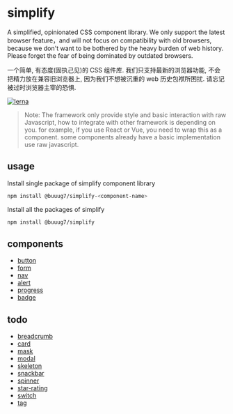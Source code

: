# simplify

A simplified, opinionated CSS component library. We only support the latest browser feature，and will not focus on compatibility with old browsers, because we don't want to be bothered by the heavy burden of web history. Please forget the fear of being dominated by outdated browsers.

一个简单, 有态度(固执己见)的 CSS 组件库. 我们只支持最新的浏览器功能, 不会把精力放在兼容旧浏览器上, 因为我们不想被沉重的 web 历史包袱所困扰. 请忘记被过时浏览器主宰的恐惧.

[![lerna](https://img.shields.io/badge/maintained%20with-lerna-cc00ff.svg)](https://lerna.js.org/)

> Note: The framework only provide style and basic interaction with raw Javascript, how to integrate with other framework is depending on you. for example, if you use React or Vue, you need to wrap this as a component. some components already have a basic implementation use raw javascript.

## usage

Install single package of simplify component library

```bash
npm install @buuug7/simplify-<component-name>
```

Install all the packages of simplify

```bash
npm install @buuug7/simplify
```

## components

- [button](./packages/button/README.md)
- [form](./packages/form/README.md)
- [nav](./packages/nav/README.md)
- [alert](./packages/alert/README.md)
- [progress](./packages/progress/README.md)
- [badge](./packages/badge/README.md)

## todo

- [breadcrumb](./packages/breadcrumb/README.md)
- [card](./packages/card/README.md)
- [mask](./packages/mask/README.md)
- [modal](./packages/modal/README.md)
- [skeleton](./packages/skeleton/README.md)
- [snackbar](./packages/snackbar/README.md)
- [spinner](./packages/spinner/README.md)
- [star-rating](./packages/star-rating/README.md)
- [switch](./packages/switch/README.md)
- [tag](./packages/tag/README.md)
